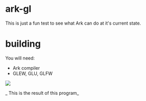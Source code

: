 # ark-gl
This is just a fun test to see what Ark can do at it's
current state.

# building
You will need:

* Ark compiler
* GLEW, GLU, GLFW

<img src="//felixangell.com/img/ark-opengl.gif">

_ This is the result of this program_
